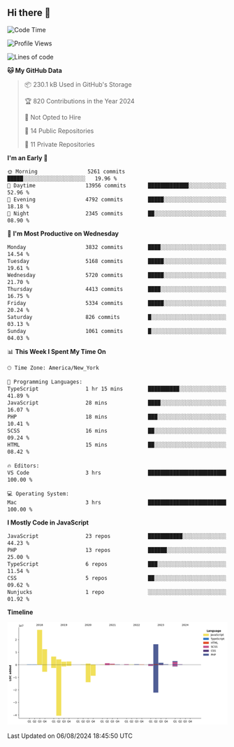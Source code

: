 ## Hi there 👋

<!--START_SECTION:waka-->
![Code Time](http://img.shields.io/badge/Code%20Time-270%20hrs%2058%20mins-blue)

![Profile Views](http://img.shields.io/badge/Profile%20Views-0-blue)

![Lines of code](https://img.shields.io/badge/From%20Hello%20World%20I%27ve%20Written-80.7%20million%20lines%20of%20code-blue)

**🐱 My GitHub Data** 

> 📦 230.1 kB Used in GitHub's Storage 
 > 
> 🏆 820 Contributions in the Year 2024
 > 
> 🚫 Not Opted to Hire
 > 
> 📜 14 Public Repositories 
 > 
> 🔑 11 Private Repositories 
 > 
**I'm an Early 🐤** 

```text
🌞 Morning                5261 commits        █████░░░░░░░░░░░░░░░░░░░░   19.96 % 
🌆 Daytime                13956 commits       █████████████░░░░░░░░░░░░   52.96 % 
🌃 Evening                4792 commits        █████░░░░░░░░░░░░░░░░░░░░   18.18 % 
🌙 Night                  2345 commits        ██░░░░░░░░░░░░░░░░░░░░░░░   08.90 % 
```
📅 **I'm Most Productive on Wednesday** 

```text
Monday                   3832 commits        ████░░░░░░░░░░░░░░░░░░░░░   14.54 % 
Tuesday                  5168 commits        █████░░░░░░░░░░░░░░░░░░░░   19.61 % 
Wednesday                5720 commits        █████░░░░░░░░░░░░░░░░░░░░   21.70 % 
Thursday                 4413 commits        ████░░░░░░░░░░░░░░░░░░░░░   16.75 % 
Friday                   5334 commits        █████░░░░░░░░░░░░░░░░░░░░   20.24 % 
Saturday                 826 commits         █░░░░░░░░░░░░░░░░░░░░░░░░   03.13 % 
Sunday                   1061 commits        █░░░░░░░░░░░░░░░░░░░░░░░░   04.03 % 
```


📊 **This Week I Spent My Time On** 

```text
🕑︎ Time Zone: America/New_York

💬 Programming Languages: 
TypeScript               1 hr 15 mins        ██████████░░░░░░░░░░░░░░░   41.89 % 
JavaScript               28 mins             ████░░░░░░░░░░░░░░░░░░░░░   16.07 % 
PHP                      18 mins             ███░░░░░░░░░░░░░░░░░░░░░░   10.41 % 
SCSS                     16 mins             ██░░░░░░░░░░░░░░░░░░░░░░░   09.24 % 
HTML                     15 mins             ██░░░░░░░░░░░░░░░░░░░░░░░   08.42 % 

🔥 Editors: 
VS Code                  3 hrs               █████████████████████████   100.00 % 

💻 Operating System: 
Mac                      3 hrs               █████████████████████████   100.00 % 
```

**I Mostly Code in JavaScript** 

```text
JavaScript               23 repos            ███████████░░░░░░░░░░░░░░   44.23 % 
PHP                      13 repos            ██████░░░░░░░░░░░░░░░░░░░   25.00 % 
TypeScript               6 repos             ███░░░░░░░░░░░░░░░░░░░░░░   11.54 % 
CSS                      5 repos             ██░░░░░░░░░░░░░░░░░░░░░░░   09.62 % 
Nunjucks                 1 repo              ░░░░░░░░░░░░░░░░░░░░░░░░░   01.92 % 
```



**Timeline**

![Lines of Code chart](https://raw.githubusercontent.com/wilbertcaba/wilbertcaba/main/assets/bar_graph.png)


 Last Updated on 06/08/2024 18:45:50 UTC
<!--END_SECTION:waka-->

<!--
**wilbertcaba/wilbertcaba** is a ✨ _special_ ✨ repository because its `README.md` (this file) appears on your GitHub profile.

Here are some ideas to get you started:

- 🔭 I’m currently working on ...
- 🌱 I’m currently learning ...
- 👯 I’m looking to collaborate on ...
- 🤔 I’m looking for help with ...
- 💬 Ask me about ...
- 📫 How to reach me: ...
- 😄 Pronouns: ...
- ⚡ Fun fact: ...
-->
